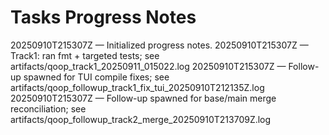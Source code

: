 # Tasks Progress Notes

20250910T215307Z — Initialized progress notes.
20250910T215307Z — Track1: ran fmt + targeted tests; see artifacts/qoop_track1_20250911_015022.log
20250910T215307Z — Follow-up spawned for TUI compile fixes; see artifacts/qoop_followup_track1_fix_tui_20250910T212135Z.log
20250910T215307Z — Follow-up spawned for base/main merge reconciliation; see artifacts/qoop_followup_track2_merge_20250910T213709Z.log
